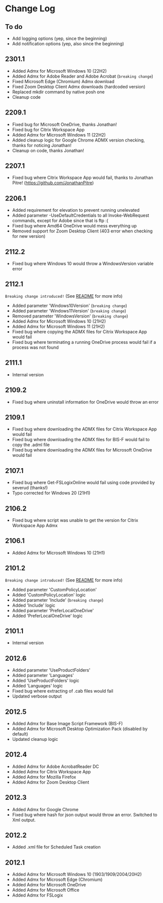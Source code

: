 # Change Log

## To do

*  Add logging options (yep, since the beginning)
*  Add notification options (yep, also since the beginning)

## 2301.1

* Added Admx for Microsoft Windows 10 (22H2)
* Added Admx for Adobe Reader and Adobe Acrobat (`breaking change`)
* Fixed Microsoft Edge (Chromium) Admx download
* Fixed Zoom Desktop Client Admx downloads (hardcoded version)
* Replaced mkdir command by native posh one
* Cleanup code

## 2209.1

* Fixed bug for Microsoft OneDrive, thanks Jonathan!
* Fixed bug for Citrix Workspace App
* Added Admx for Microsoft Windows 11 (22H2)
* Added cleanup logic for Google Chrome ADMX version checking, thanks for noticing Jonathan!
* Cleanup on code, thanks Jonathan!

## 2207.1

* Fixed bug where Citrix Workspace App would fail, thanks to Jonathan Pitre! (https://github.com/JonathanPitre)

## 2206.1

* Added requirement for elevation to prevent running unelevated
* Added parameter -UseDefaultCredentials to all Invoke-WebRequest commands, except for Adobe since that is ftp :(
* Fixed bug where Amd64 OneDrive would mess everything up
* Removed support for Zoom Desktop Client (403 error when checking for new version)

## 2112.2

* Fixed bug where Windows 10 would throw a WindowsVersion variable error

## 2112.1

`Breaking change introduced!` (See [README][read-me] for more info)

* Added parameter 'Windows10Version' (`breaking change`)
* Added parameter 'Windows11Version' (`breaking change`)
* Removed parameter 'WindowsVersion' (`breaking change`)
* Added Admx for Microsoft Windows 10 (21H2)
* Added Admx for Microsoft Windows 11 (21H2)
* Fixed bug where copying the ADMX files for Citrix Workspace App would fail
* Fixed bug where terminating a running OneDrive process would fail if a process was not found

## 2111.1

*  Internal version

## 2109.2

* Fixed bug where uninstall information for OneDrive would throw an error

## 2109.1

* Fixed bug where downloading the ADMX files for Citrix Workspace App would fail
* Fixed bug where downloading the ADMX files for BIS-F would fail to copy the .adml file
* Fixed bug where downloading the ADMX files for Microsoft OneDrive would fail

## 2107.1

* Fixed bug where Get-FSLogixOnline would fail using code provided by severud (thanks!)
* Typo corrected for Windows 20 (21H1)

## 2106.2

*  Fixed bug where script was unable to get the version for Citrix Workspace App Admx

## 2106.1

*  Added Admx for Microsoft Windows 10 (21H1)

## 2101.2

`Breaking change introduced!` (See [README][read-me] for more info)

*  Added parameter 'CustomPolicyLocation'
*  Added 'CustomPolicyLocation' logic
*  Added parameter 'Include' (`breaking change`)
*  Added 'Include' logic
*  Added parameter 'PreferLocalOneDrive'
*  Added 'PreferLocalOneDrive' logic

## 2101.1

*  Internal version

## 2012.6

*  Added parameter 'UseProductFolders'
*  Added parameter 'Languages'
*  Added 'UseProductFolders' logic
*  Added 'Languages' logic
*  Fixed bug where extracting of .cab files would fail
*  Updated verbose output

## 2012.5

*  Added Admx for Base Image Script Framework (BIS-F)
*  Added Admx for Microsoft Desktop Optimization Pack (disabled by default)
*  Updated cleanup logic

## 2012.4

*  Added Admx for Adobe AcrobatReader DC
*  Added Admx for Citrix Workspace App
*  Added Admx for Mozilla Firefox
*  Added Admx for Zoom Desktop Client

## 2012.3

*  Added Admx for Google Chrome
*  Fixed bug where hash for json output would throw an error. Switched to Xml output.

## 2012.2

*  Added .xml file for Scheduled Task creation

## 2012.1

*  Added Admx for Microsoft Windows 10 (1903/1909/2004/20H2)
*  Added Admx for Microsoft Edge (Chromium)
*  Added Admx for Microsoft OneDrive
*  Added Admx for Microsoft Office
*  Added Admx for FSLogix

[read-me]: https://github.com/msfreaks/EvergreenAdmx/blob/main/README.md